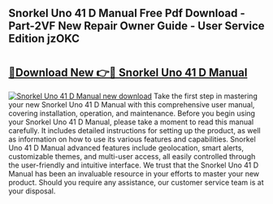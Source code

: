 ## Snorkel Uno 41 D Manual Free Pdf Download - Part-2VF New Repair Owner Guide - User Service Edition jzOKC

# <h2><a href="http://bc4688.oget.top/?id=Snorkel+Uno+41+D+Manual">🔗Download New 👉🔴 Snorkel Uno 41 D Manual</a></h2>

[![Snorkel Uno 41 D Manual new download](https://i.imgur.com/5g1atiW.png)](http://bc4688.oget.top/?id=Snorkel+Uno+41+D+Manual)
Take the first step in mastering your new Snorkel Uno 41 D Manual with this comprehensive user manual, covering installation, operation, and maintenance. Before you begin using your Snorkel Uno 41 D Manual, please take a moment to read this manual carefully. It includes detailed instructions for setting up the product, as well as information on how to use its various features and capabilities. Snorkel Uno 41 D Manual advanced features include geolocation, smart alerts, customizable themes, and multi-user access, all easily controlled through the user-friendly and intuitive interface. We trust that the Snorkel Uno 41 D Manual has been an invaluable resource in your efforts to master your new product. Should you require any assistance, our customer service team is at your disposal.
